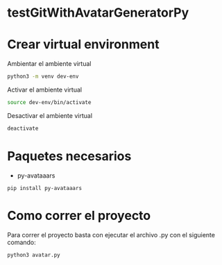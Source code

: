 # testGitWithAvatarGeneratorPy

# Crear virtual environment

Ambientar el ambiente virtual
```bash
python3 -m venv dev-env
```

Activar el ambiente virtual
```bash
source dev-env/bin/activate
```

Desactivar el ambiente virtual
```bash
deactivate
```

# Paquetes necesarios

- py-avataaars

```
pip install py-avataaars
```

# Como correr el proyecto

Para correr el proyecto basta con ejecutar el archivo .py con el siguiente comando:

```bash
python3 avatar.py 
```